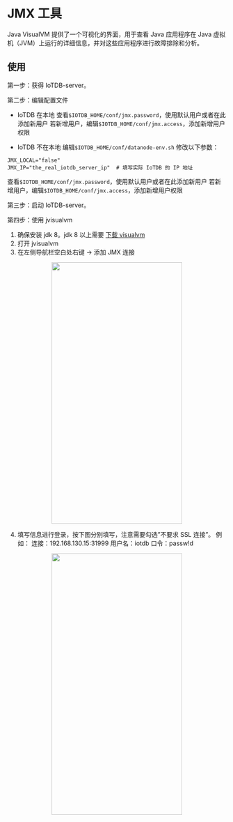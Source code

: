 <!--

    Licensed to the Apache Software Foundation (ASF) under one
    or more contributor license agreements.  See the NOTICE file
    distributed with this work for additional information
    regarding copyright ownership.  The ASF licenses this file
    to you under the Apache License, Version 2.0 (the
    "License"); you may not use this file except in compliance
    with the License.  You may obtain a copy of the License at
    
        http://www.apache.org/licenses/LICENSE-2.0
    
    Unless required by applicable law or agreed to in writing,
    software distributed under the License is distributed on an
    "AS IS" BASIS, WITHOUT WARRANTIES OR CONDITIONS OF ANY
    KIND, either express or implied.  See the License for the
    specific language governing permissions and limitations
    under the License.

-->

# JMX 工具

Java VisualVM 提供了一个可视化的界面，用于查看 Java 应用程序在 Java 虚拟机（JVM）上运行的详细信息，并对这些应用程序进行故障排除和分析。

## 使用

第一步：获得 IoTDB-server。

第二步：编辑配置文件

* IoTDB 在本地
查看`$IOTDB_HOME/conf/jmx.password`，使用默认用户或者在此添加新用户
若新增用户，编辑`$IOTDB_HOME/conf/jmx.access`，添加新增用户权限

* IoTDB 不在本地
编辑`$IOTDB_HOME/conf/datanode-env.sh`
修改以下参数：
```
JMX_LOCAL="false"
JMX_IP="the_real_iotdb_server_ip"  # 填写实际 IoTDB 的 IP 地址
```
查看`$IOTDB_HOME/conf/jmx.password`，使用默认用户或者在此添加新用户
若新增用户，编辑`$IOTDB_HOME/conf/jmx.access`，添加新增用户权限

第三步：启动 IoTDB-server。

第四步：使用 jvisualvm
1. 确保安装 jdk 8。jdk 8 以上需要 [下载 visualvm](https://visualvm.github.io/download.html)
2. 打开 jvisualvm
3. 在左侧导航栏空白处右键 -> 添加 JMX 连接
<img style="width:100%; max-width:300px; max-height:600px; margin-left:auto; margin-right:auto; display:block;" src="https://user-images.githubusercontent.com/19167280/81462914-5738c580-91e8-11ea-94d1-4ff6607e7e2c.png">

4. 填写信息进行登录，按下图分别填写，注意需要勾选”不要求 SSL 连接”。
例如：
连接：192.168.130.15:31999
用户名：iotdb
口令：passw!d
<img style="width:100%; max-width:300px; max-height:600px; margin-left:auto; margin-right:auto; display:block;" src="https://user-images.githubusercontent.com/19167280/81462909-53a53e80-91e8-11ea-98df-0012380da0b2.png">
